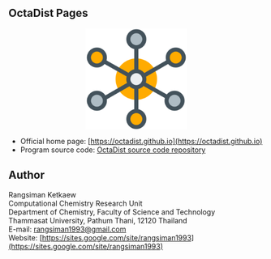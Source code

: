 ## OctaDist Pages

<p align="center">
   <img alt="molecule" src="images/molecule.png" align=middle width="200pt" />
<p/>

* Official home page: [https://octadist.github.io](https://octadist.github.io)
* Program source code: [OctaDist source code repository](https://github.com/OctaDist/OctaDist)

## Author
Rangsiman Ketkaew <br/>
Computational Chemistry Research Unit <br/>
Department of Chemistry, Faculty of Science and Technology <br/>
Thammasat University, Pathum Thani, 12120 Thailand <br/>
E-mail: [rangsiman1993@gmail.com](rangsiman1993@gmail.com) <br/>
Website: [https://sites.google.com/site/rangsiman1993](https://sites.google.com/site/rangsiman1993)
